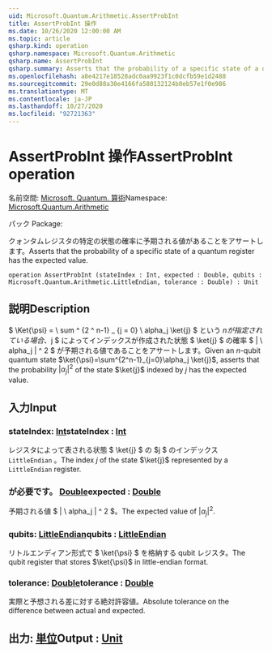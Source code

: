 ```yaml
---
uid: Microsoft.Quantum.Arithmetic.AssertProbInt
title: AssertProbInt 操作
ms.date: 10/26/2020 12:00:00 AM
ms.topic: article
qsharp.kind: operation
qsharp.namespace: Microsoft.Quantum.Arithmetic
qsharp.name: AssertProbInt
qsharp.summary: Asserts that the probability of a specific state of a quantum register has the expected value.
ms.openlocfilehash: a8e4217e18528adc0aa9923f1c0dcfb59e1d2488
ms.sourcegitcommit: 29e0d88a30e4166fa580132124b0eb57e1f0e986
ms.translationtype: MT
ms.contentlocale: ja-JP
ms.lasthandoff: 10/27/2020
ms.locfileid: "92721363"
---
```

# <a name="assertprobint-operation"></a><span data-ttu-id="292a9-102">AssertProbInt 操作</span><span class="sxs-lookup"><span data-stu-id="292a9-102">AssertProbInt operation</span></span>

<span data-ttu-id="292a9-103">名前空間: [Microsoft. Quantum. 算術](xref:Microsoft.Quantum.Arithmetic)</span><span class="sxs-lookup"><span data-stu-id="292a9-103">Namespace: [Microsoft.Quantum.Arithmetic](xref:Microsoft.Quantum.Arithmetic)</span></span>

<span data-ttu-id="292a9-104">パック [](https://nuget.org/packages/)</span><span class="sxs-lookup"><span data-stu-id="292a9-104">Package: [](https://nuget.org/packages/)</span></span>


<span data-ttu-id="292a9-105">クォンタムレジスタの特定の状態の確率に予期される値があることをアサートします。</span><span class="sxs-lookup"><span data-stu-id="292a9-105">Asserts that the probability of a specific state of a quantum register has the expected value.</span></span>

```qsharp
operation AssertProbInt (stateIndex : Int, expected : Double, qubits : Microsoft.Quantum.Arithmetic.LittleEndian, tolerance : Double) : Unit
```


## <a name="description"></a><span data-ttu-id="292a9-106">説明</span><span class="sxs-lookup"><span data-stu-id="292a9-106">Description</span></span>

<span data-ttu-id="292a9-107">$ \Ket{\psi} = \ sum ^ {2 ^ n-1} _ {j = 0} \ alpha_j \ket{j} $ という $n が指定されている場合、$j $ によってインデックスが作成された状態 $ \ket{j} $ の確率 $ | \ alpha_j | ^ 2 $ が予期される値であることをアサートします。</span><span class="sxs-lookup"><span data-stu-id="292a9-107">Given an $n$-qubit quantum state $\ket{\psi}=\sum^{2^n-1}_{j=0}\alpha_j \ket{j}$, asserts that the probability $|\alpha_j|^2$ of the state $\ket{j}$ indexed by $j$ has the expected value.</span></span>

## <a name="input"></a><span data-ttu-id="292a9-108">入力</span><span class="sxs-lookup"><span data-stu-id="292a9-108">Input</span></span>

### <a name="stateindex--int"></a><span data-ttu-id="292a9-109">stateIndex: [Int](xref:microsoft.quantum.lang-ref.int)</span><span class="sxs-lookup"><span data-stu-id="292a9-109">stateIndex : [Int](xref:microsoft.quantum.lang-ref.int)</span></span>

<span data-ttu-id="292a9-110">レジスタによって表される状態 $ \ket{j} $ の $j $ のインデックス `LittleEndian` 。</span><span class="sxs-lookup"><span data-stu-id="292a9-110">The index $j$ of the state $\ket{j}$ represented by a `LittleEndian` register.</span></span>


### <a name="expected--double"></a><span data-ttu-id="292a9-111">が必要です。 [Double](xref:microsoft.quantum.lang-ref.double)</span><span class="sxs-lookup"><span data-stu-id="292a9-111">expected : [Double](xref:microsoft.quantum.lang-ref.double)</span></span>

<span data-ttu-id="292a9-112">予期される値 $ | \ alpha_j | ^ 2 $。</span><span class="sxs-lookup"><span data-stu-id="292a9-112">The expected value of $|\alpha_j|^2$.</span></span>


### <a name="qubits--littleendian"></a><span data-ttu-id="292a9-113">qubits: [LittleEndian](xref:Microsoft.Quantum.Arithmetic.LittleEndian)</span><span class="sxs-lookup"><span data-stu-id="292a9-113">qubits : [LittleEndian](xref:Microsoft.Quantum.Arithmetic.LittleEndian)</span></span>

<span data-ttu-id="292a9-114">リトルエンディアン形式で $ \ket{\psi} $ を格納する qubit レジスタ。</span><span class="sxs-lookup"><span data-stu-id="292a9-114">The qubit register that stores $\ket{\psi}$ in little-endian format.</span></span>


### <a name="tolerance--double"></a><span data-ttu-id="292a9-115">tolerance: [Double](xref:microsoft.quantum.lang-ref.double)</span><span class="sxs-lookup"><span data-stu-id="292a9-115">tolerance : [Double](xref:microsoft.quantum.lang-ref.double)</span></span>

<span data-ttu-id="292a9-116">実際と予想される差に対する絶対許容値。</span><span class="sxs-lookup"><span data-stu-id="292a9-116">Absolute tolerance on the difference between actual and expected.</span></span>



## <a name="output--unit"></a><span data-ttu-id="292a9-117">出力: [単位](xref:microsoft.quantum.lang-ref.unit)</span><span class="sxs-lookup"><span data-stu-id="292a9-117">Output : [Unit](xref:microsoft.quantum.lang-ref.unit)</span></span>

